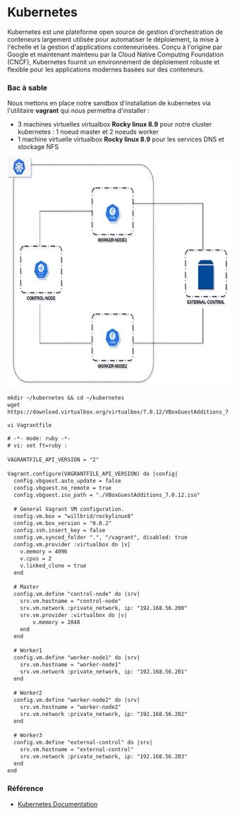 # Kubernetes

Kubernetes est une plateforme open source de gestion d'orchestration de conteneurs largement utilisée pour automatiser le déploiement, la mise à l'échelle et la gestion d'applications conteneurisées. Conçu à l'origine par Google et maintenant maintenu par la Cloud Native Computing Foundation (CNCF), Kubernetes fournit un environnement de déploiement robuste et flexible pour les applications modernes basées sur des conteneurs.

### Bac à sable

Nous mettons en place notre sandbox d'installation de kubernetes via l'utilitaire **vagrant** qui nous permettra d'installer :
- 3 machines virtuelles virtualbox **Rocky linux 8.9** pour notre cluster kubernetes : 1 noeud master et 2 noeuds worker
- 1 machine virtuelle virtualbox **Rocky linux 8.9** pour les services DNS et stockage NFS

<p align="center">
<img src="./images/physical-architecture.png" alt="physical-architecture.png" width="620" height="520" />
</p>

```
mkdir ~/kubernetes && cd ~/kubernetes
wget https://download.virtualbox.org/virtualbox/7.0.12/VBoxGuestAdditions_7.0.12.iso
```

```
vi Vagrantfile
```

```
# -*- mode: ruby -*-
# vi: set ft=ruby :

VAGRANTFILE_API_VERSION = "2"

Vagrant.configure(VAGRANTFILE_API_VERSION) do |config|
  config.vbguest.auto_update = false
  config.vbguest.no_remote = true
  config.vbguest.iso_path = "./VBoxGuestAdditions_7.0.12.iso"

  # General Vagrant VM configuration.
  config.vm.box = "willbrid/rockylinux8"
  config.vm.box_version = "0.0.2"
  config.ssh.insert_key = false
  config.vm.synced_folder ".", "/vagrant", disabled: true
  config.vm.provider :virtualbox do |v|
    v.memory = 4096
    v.cpus = 2
    v.linked_clone = true
  end

  # Master
  config.vm.define "control-node" do |srv|
    srv.vm.hostname = "control-node"
    srv.vm.network :private_network, ip: "192.168.56.200"
    srv.vm.provider :virtualbox do |v|
        v.memory = 2048
    end
  end

  # Worker1
  config.vm.define "worker-node1" do |srv|
    srv.vm.hostname = "worker-node1"
    srv.vm.network :private_network, ip: "192.168.56.201"
  end

  # Worker2
  config.vm.define "worker-node2" do |srv|
    srv.vm.hostname = "worker-node2"
    srv.vm.network :private_network, ip: "192.168.56.202"
  end

  # Worker3
  config.vm.define "external-control" do |srv|
    srv.vm.hostname = "external-control"
    srv.vm.network :private_network, ip: "192.168.56.203"
  end
end
```

### Référence

- [Kubernetes Documentation](https://kubernetes.io/docs/home/)